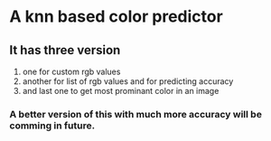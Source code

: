# A knn based color predictor 
## It has three version 
  1. one for custom rgb values 
  2. another for list of rgb values and for predicting accuracy
  3. and last one to get most prominant color in an image


### A better version of this with much more accuracy will be comming in future.
  

